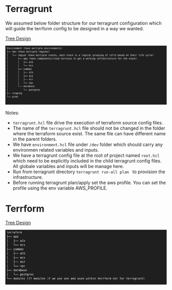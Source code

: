 
# Terragrunt

We assumed below folder structure for our terragrunt configuration which will guide the terrform config to be designed in a way we wanted.

[Tree Design](https://tree.nathanfriend.io/?s=(%27optKs!(%27fancy!true~fullPath3~trailFSlash3~rootDot3)~H(%27H%27E6-e6s%7D0dev-regKs%7DA*%20regK-7s%2C%20each%207JsGlogical%20groupF%20of9%20based%208Cheir%20lif2cycle%7D.Bpp5comp8ents%2Fcloud%20servicesCo%20getGworkF9structur2forCh27%7D***4%20comm84*ecrLvpc.%20databaseLpostgres0stagF0prod%27)~versK!%271%27)*I%20-5multipl2.A**0AI2e%203!false4LalbLecs.5%20%7Bhav26nvir8ment7stack8on9JnfraA%5CnGaC%20tFingGB%20Hsource!I%20%20J%20iKi8L.*%01LKJIHGFCBA987654320.-*)

![Terragrunt Folder Structure](./terragrunt-tree-design.png)

Notes:
   - `terragrunt.hcl` file drive the execution of terraform source config files. 
   - The name of the `terragrunt.hcl` file should not be changed in the folder where the terraform source exist. The same file can have different name in the parent folders. 
   - We have `environment.hcl` file under `/dev` folder which should carry any environmen related variables and inputs.
   - We have a terragrunt config file at the root of project named `root.hcl` which need to be explicitly included in the child terragrunt config files. All globale variables and inputs will be manage here.
   - Run from terragrunt directory `terragrunt run-all plan ` to provision the infrastructure.
   - Before running terragrunt plan/apply set the aws profile. You can set the profile using the env variable AWS_PROFILE.

# Terrform

[Tree Design](https://tree.nathanfriend.io/?s=(%27options!(%27fancy!true~fullPath.~trailingSlash.~rootDot.)~6(%276%274aform*app2*common2-ecr-vpc*storage-postgres*0%7BTf%200if%20w3us3on3and%20used%20within5form%20not%20for5agrunt%7D7%27)~version!%271%27)*7%20%20-*%20.!false0modules%202-alb-ecs3e5terr5%2046source!7%5Cn%017654320.-*)

![Terraform Folder Structure](./terrform-tree-design.png)

